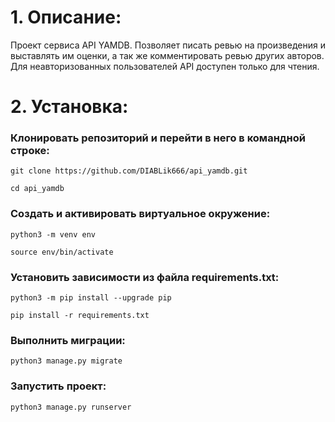 # 1. Описание:

Проект сервиса API YAMDB.
Позволяет писать ревью на произведения и выставлять им оценки,
а так же комментировать ревью других авторов.
Для неавторизованных пользователей API доступен только для чтения.

# 2. Установка:

### Клонировать репозиторий и перейти в него в командной строке:
```
git clone https://github.com/DIABLik666/api_yamdb.git
```
```
cd api_yamdb
```

### Cоздать и активировать виртуальное окружение:
```
python3 -m venv env
```
```
source env/bin/activate
```

### Установить зависимости из файла requirements.txt:
```
python3 -m pip install --upgrade pip
```
```
pip install -r requirements.txt
```

### Выполнить миграции:
```
python3 manage.py migrate
```

### Запустить проект:
```
python3 manage.py runserver
```